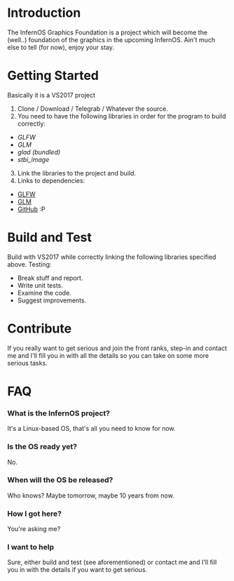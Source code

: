 # Introduction
The InfernOS Graphics Foundation is a project which will become the (well..) foundation of the graphics in the upcoming InfernOS.
Ain't much else to tell (for now), enjoy your stay.

# Getting Started
Basically it is a VS2017 project
1.	Clone / Download / Telegrab / Whatever the source.
2.	You need to have the following libraries in order for the program to build correctly:
  * *GLFW*
  * *GLM*
  * *glad (bundled)*
  * *stbi_image*
3.	Link the libraries to the project and build.
4.	Links to dependencies:
 * [GLFW](http://www.glfw.org/)
 * [GLM](http://glm.g-truc.net/0.9.8/index.html)
 * [GitHub](https://github.com/) :P

# Build and Test
Build with VS2017 while correctly linking the following libraries specified above.
Testing:
* Break stuff and report.
* Write unit tests.
* Examine the code.
* Suggest improvements.

# Contribute
If you really want to get serious and join the front ranks, step-in and contact me
and I'll fill you in with all the details so you can take on some more serious tasks.

# FAQ
### What is the InfernOS project?
It's a Linux-based OS, that's all you need to know for now.

### Is the OS ready yet?
No.

### When will the OS be released?
Who knows? Maybe tomorrow, maybe 10 years from now.

### How I got here?
You're asking me?

### I want to help
Sure, either build and test (see aforementioned) or
contact me and I'll fill you in with the details if you
want to get serious.

